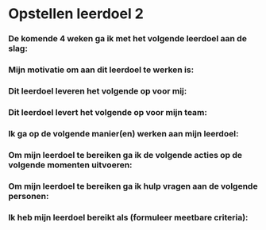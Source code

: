 # Opstellen leerdoel 2

### De komende 4 weken ga ik met het volgende leerdoel aan de slag: 



### Mijn motivatie om aan dit leerdoel te werken is:



### Dit leerdoel leveren het volgende op voor mij:



### Dit leerdoel levert het volgende op voor mijn team:



### Ik ga op de volgende manier(en) werken aan mijn leerdoel:



### Om mijn leerdoel te bereiken ga ik de volgende acties op de volgende momenten uitvoeren:



### Om mijn leerdoel te bereiken ga ik hulp vragen aan de volgende personen:



### Ik heb mijn leerdoel bereikt als (formuleer meetbare criteria):


